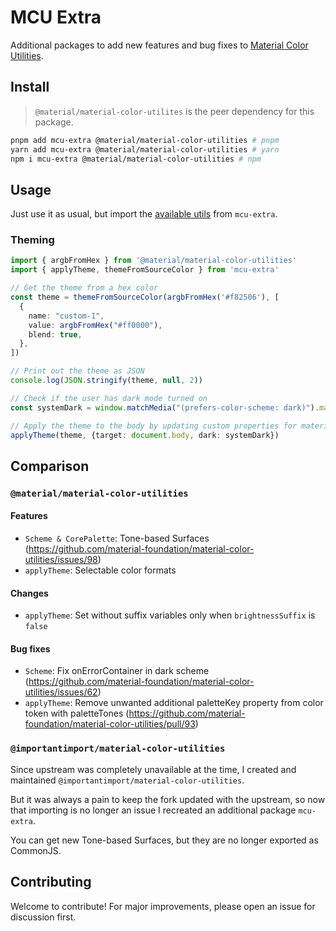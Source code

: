 # MCU Extra

Additional packages to add new features and bug fixes to [Material Color Utilities](https://github.com/material-foundation/material-color-utilities).

## Install

> `@material/material-color-utilites` is the peer dependency for this package.

```bash
pnpm add mcu-extra @material/material-color-utilities # pnpm
yarn add mcu-extra @material/material-color-utilities # yarn
npm i mcu-extra @material/material-color-utilities # npm
```

## Usage

Just use it as usual, but import the [available utils](/src/index.ts) from `mcu-extra`.

### Theming

```ts
import { argbFromHex } from '@material/material-color-utilities'
import { applyTheme, themeFromSourceColor } from 'mcu-extra'

// Get the theme from a hex color
const theme = themeFromSourceColor(argbFromHex('#f82506'), [
  {
    name: "custom-1",
    value: argbFromHex("#ff0000"),
    blend: true,
  },
])

// Print out the theme as JSON
console.log(JSON.stringify(theme, null, 2))

// Check if the user has dark mode turned on
const systemDark = window.matchMedia("(prefers-color-scheme: dark)").matches

// Apply the theme to the body by updating custom properties for material tokens
applyTheme(theme, {target: document.body, dark: systemDark})
```

## Comparison

### `@material/material-color-utilities`

#### Features

- `Scheme & CorePalette`: Tone-based Surfaces (https://github.com/material-foundation/material-color-utilities/issues/98)
- `applyTheme`: Selectable color formats

#### Changes

- `applyTheme`: Set without suffix variables only when `brightnessSuffix` is `false`

#### Bug fixes

- `Scheme`: Fix onErrorContainer in dark scheme (https://github.com/material-foundation/material-color-utilities/issues/62)
- `applyTheme`: Remove unwanted additional paletteKey property from color token with paletteTones (https://github.com/material-foundation/material-color-utilities/pull/93)

### `@importantimport/material-color-utilities`

Since upstream was completely unavailable at the time, I created and maintained `@importantimport/material-color-utilities`.

But it was always a pain to keep the fork updated with the upstream, so now that importing is no longer an issue I recreated an additional package `mcu-extra`.

You can get new Tone-based Surfaces, but they are no longer exported as CommonJS.

## Contributing

Welcome to contribute! For major improvements, please open an issue for discussion first.
